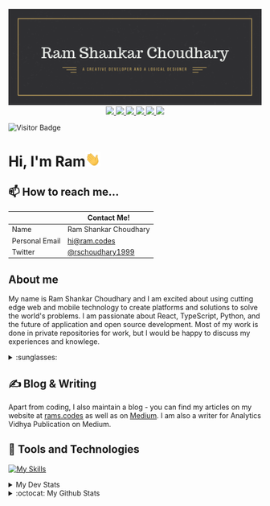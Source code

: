 <p align="center">
  <img width="" height="" src="https://github.com/BlankRiser/BlankRiser/blob/master/my%20Github%20banner.png?raw=true">
  
  <a href="https://www.linkedin.com/in/ram-shankar-choudhary-19bb91161/" target="_blank">
    <img width="" height="" src="https://img.shields.io/badge/linkedin-%230077B5.svg?&style=for-the-badge&logo=linkedin&logoColor=white">    
  </a>
  
   <a href="https://ramshankar.codes" target="_blank">
  <img width="" height="" src="https://img.shields.io/badge/Blog-ram.codes-%23.svg?&style=for-the-badge&logo=&logoColor=white">
  </a>
  
  <a href="https://devhaven.medium.com/" target="_blank">
  <img width="" height="" src="https://img.shields.io/badge/medium-%2312100E.svg?&style=for-the-badge&logo=medium&logoColor=white">
  </a>
  
  <a href="https://devhaven.hashnode.dev/" target="_blank">
  <img width="" height="" src="https://img.shields.io/badge/Hashnode-%232962FF.svg?&style=for-the-badge&logo=Hashnode&logoColor=white">
  </a>
  
  <a href="https://twitter.com/rschoudhary1999" target="_blank">
  <img width="" height="" src="https://img.shields.io/badge/twitter-%231DA1F2.svg?&style=for-the-badge&logo=twitter&logoColor=white">
  </a>                     
  
  <a href="https://www.instagram.com/that_bihari_dude/" target="_blank">
  <img width="" height="" src="https://img.shields.io/badge/instagram-%23E4405F.svg?&style=for-the-badge&logo=instagram&logoColor=white">
  </a>
  
</p>

![Visitor Badge](https://visitor-badge.laobi.icu/badge?page_id=BlankRiser)

# Hi, I'm Ram<img src="https://raw.githubusercontent.com/BlankRiser/BlankRiser/master/wave.gif" width="30px">

## 📫 How to reach me...

|                | Contact Me!                                                       |
| -------------- | ----------------------------------------------------------------- |
| Name           | Ram Shankar Choudhary                                             |
| Personal Email | [hi@ram.codes](mailto:hi@ram.codes) |
| Twitter        | [@rschoudhary1999](https://twitter.com/rschoudhary1999)           |

## About me

My name is Ram Shankar Choudhary and I am excited about using cutting edge web and mobile technology to create platforms and solutions to solve the world's problems. I am passionate about React, TypeScript, Python, and the future of application and open source development. Most of my work is done in private repositories for work, but I would be happy to discuss my experiences and knowlege.

<details>
<summary>:sunglasses:</summary>

- I witnessed Jupiter and Saturn come close within 0.1 degrees of each other on 21/12/2020 , forming the first visible "double planet" in 800 years
- My [review paper](https://ieeexplore.ieee.org/document/9296161) was published on 22/12/2020 in IEEE
</details>

## &#x270d; Blog & Writing

Apart from coding, I also maintain a blog - you can find my articles on my website at [rams.codes](https://ram.codes/) as well as on [Medium](https://medium.com/@rschoudhary1999). I am also a writer for Analytics Vidhya Publication on Medium.

## :hammer: Tools and Technologies

[![My Skills](https://skillicons.dev/icons?i=js,ts,nodejs,react,nextjs,vite,tailwind,materialui,vitest,d3,express,elysia,sqlite,postgres,mysql,mongodb,planetscale,supabase,pnpm,npm,bun,docker,vercel,netlify,git,github,vscode,postman,ai,figma)](https://skillicons.dev)

</p>

<details>
  <summary> My Dev Stats</summary>
  <a href="https://app.daily.dev/DailyDevTips"><img align="left" src="https://github.com/BlankRiser/BlankRiser/blob/master/devcard.svg" width="400" alt="Ram's Dev Card"/></a>  
 </details>
 
<details>
<summary>:octocat: My Github Stats</summary>
 
![Visitor Count](https://profile-counter.glitch.me/{BlankRiser}/count.svg)
  
<img align="left" width="" height="" src="https://github-readme-stats.vercel.app/api/top-langs/?username=BlankRiser&hide=makefile&show_icons=true&theme=dracula" />
<img align="left" width="" height="" src="https://github-readme-stats.vercel.app/api?username=BlankRiser&count_private=true&hide=stars&show_icons=true&theme=dracula" />
  
<!--

[![wakatime stats](https://github-readme-stats.vercel.app/api/wakatime?username=BlankRiser)](https://github.com/anuraghazra/github-readme-stats)

![Ram's github stats](https://github-readme-stats.vercel.app/api?username=BlankRiser&show_icons=true&title_color=ffc857&icon_color=8ac926&text_color=daf7dc&bg_color=151515&hide=issues,stars&include_all_commits=true)

[![GitHub Streak](https://github-readme-streak-stats.herokuapp.com/?user=BlankRiser&theme=dark)](https://git.io/streak-stats)

-->

</details>

<br />

<!--

**BlankRiser/BlankRiser** is a ✨ _special_ ✨ repository because its `README.md` (this file) appears on your GitHub profile.

### for badges refer the below sites 👻

https://github.com/alexandresanlim/Badges4-README.md-Profile

https://simpleicons.org/

https://forthebadge.com/

https://shields.io/

https://github.com/anuraghazra/github-readme-stats

### For icons and hex color for labels
https://simpleicons.org/

### for emoji on Github
https://github.com/StylishThemes/GitHub-Dark/wiki/Emoji

https://gist.github.com/rxaviers/7360908


### For alignment, refer this
https://gist.github.com/DavidWells/7d2e0e1bc78f4ac59a123ddf8b74932d

Here are some ideas to get you started:

- 🔭 I’m currently working on ...
- 🌱 I’m currently learning ...
- 👯 I’m looking to collaborate on ...
- 🤔 I’m looking for help with ...
- 💬 Ask me about ...
- 📫 How to reach me: ...
- 😄 Pronouns: ...
- ⚡ Fun fact: ...
-->
